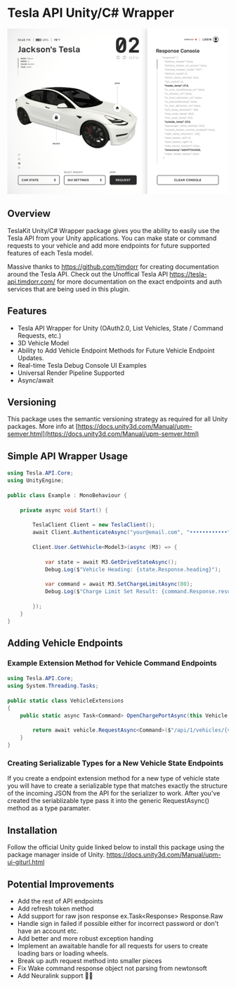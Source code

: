 # Tesla API Unity/C# Wrapper

![Samples~/Standard/Images/ConsoleMock.png](Samples~/Standard/Images/ConsoleMock.png)

## Overview

TeslaKit Unity/C# Wrapper package gives you the ability to easily use the Tesla API from your Unity applications. You can make state or command requests to your vehicle and add more endpoints for future supported features of each Tesla model.

Massive thanks to https://github.com/timdorr for creating documentation around the Tesla API. Check out the Unoffical Tesla API https://tesla-api.timdorr.com/ for more documentation on the exact endpoints and auth services that are being used in this plugin.

## Features

- Tesla API Wrapper for Unity (OAuth2.0, List Vehicles, State / Command Requests, etc.)
- 3D Vehicle Model
- Ability to Add Vehicle Endpoint Methods for Future Vehicle Endpoint Updates.
- Real-time Tesla Debug Console UI Examples
- Universal Render Pipeline Supported
- Async/await

## Versioning

This package uses the semantic versioning strategy as required for all Unity packages. More info at [https://docs.unity3d.com/Manual/upm-semver.html](https://docs.unity3d.com/Manual/upm-semver.html)

## Simple API Wrapper Usage

```csharp
using Tesla.API.Core;
using UnityEngine;

public class Example : MonoBehaviour {

    private async void Start() {

        TeslaClient Client = new TeslaClient();
        await Client.AuthenticateAsync("your@email.com", "••••••••••••");

        Client.User.GetVehicle<Model3>(async (M3) => {

            var state = await M3.GetDriveStateAsync();
            Debug.Log($"Vehicle Heading: {state.Response.heading}");

            var command = await M3.SetChargeLimitAsync(80);
            Debug.Log($"Charge Limit Set Result: {command.Response.result}");

        });
    }
}
```

## Adding Vehicle Endpoints

### Example Extension Method for Vehicle Command Endpoints

```csharp
using Tesla.API.Core;
using System.Threading.Tasks;

public static class VehicleExtensions
{
    public static async Task<Command> OpenChargePortAsync(this Vehicle vehicle) {

        return await vehicle.RequestAsync<Command>($"/api/1/vehicles/{vehicle.Id}/command/charge_port_door_open");
    }
}
```

### Creating Serializable Types for a New Vehicle State Endpoints

If you create a endpoint extension method for a new type of vehicle state you will have to create a serializable type that matches exactly the structure of the incoming JSON from the API for the serializer to work. After you've created the seriablizable type pass it into the generic RequestAsync<T>() method as a type paramater.

## Installation

Follow the official Unity guide linked below to install this package using the package manager inside of Unity.
https://docs.unity3d.com/Manual/upm-ui-giturl.html

## Potential Improvements

- Add the rest of API endpoints
- Add refresh token method
- Add support for raw json response ex.Task<Response<T>> Response.Raw
- Handle sign in failed if possible either for incorrect password or don't have an account etc.
- Add better and more robust exception handing
- Implement an awaitable handle for all requests for users to create loading bars or loading wheels.
- Break up auth request method into smaller pieces
- Fix Wake command response object not parsing from newtonsoft
- Add Neuralink support 🤷‍♂️
